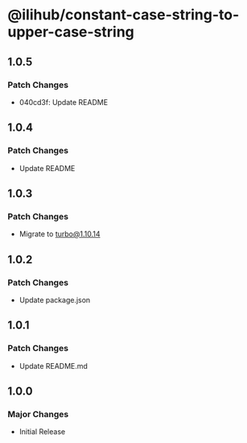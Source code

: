 # @ilihub/constant-case-string-to-upper-case-string

## 1.0.5

### Patch Changes

- 040cd3f: Update README

## 1.0.4

### Patch Changes

- Update README

## 1.0.3

### Patch Changes

- Migrate to turbo@1.10.14

## 1.0.2

### Patch Changes

- Update package.json

## 1.0.1

### Patch Changes

- Update README.md

## 1.0.0

### Major Changes

- Initial Release
